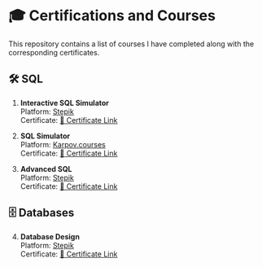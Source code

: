 # 🎓 Certifications and Courses  

This repository contains a list of courses I have completed along with the corresponding certificates.  

## 🛠 SQL  
1. **Interactive SQL Simulator**  
   Platform: [Stepik](https://stepik.org)   
   Certificate: [📄 Certificate Link](https://stepik.org/cert/2684339?lang=en)  

3. **SQL Simulator**  
   Platform: [Karpov.courses](https://karpov.courses)  
   Certificate: [📄 Certificate Link](https://lab.karpov.courses/certificate/502d59f6-cf06-450a-8b49-d1d737800ef0/en/)  

4. **Advanced SQL**  
   Platform: [Stepik](https://stepik.org)  
   Certificate: [📄 Certificate Link](https://stepik.org/cert/2687794?lang=en)  

## 🗄️ Databases  
4. **Database Design**  
   Platform: [Stepik](https://stepik.org)  
   Certificate: [📄 Certificate Link](https://stepik.org/cert/2669449?lang=en)  
